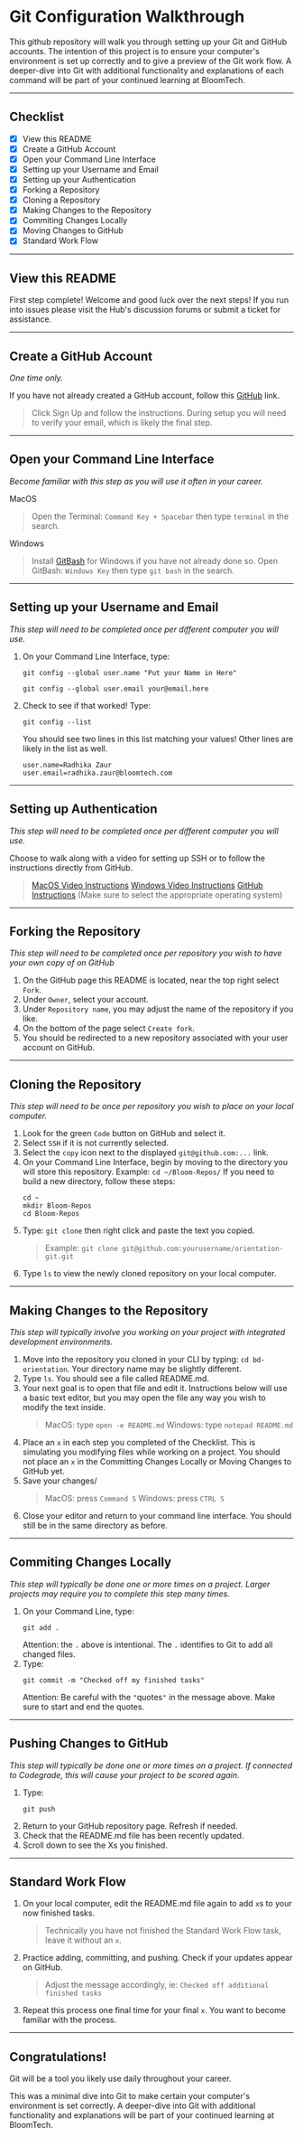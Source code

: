 # Git Configuration Walkthrough

This github repository will walk you through setting up your Git and GitHub accounts. The intention of this project is to ensure your computer's environment is set up correctly and to give a preview of the Git work flow.  A deeper-dive into Git with additional functionality and explanations of each command will be part of your continued learning at BloomTech.

---

## Checklist

- [x] View this README
- [x] Create a GitHub Account
- [x] Open your Command Line Interface
- [x] Setting up your Username and Email
- [x] Setting up your Authentication
- [x] Forking a Repository
- [x] Cloning a Repository
- [x] Making Changes to the Repository
- [x] Commiting Changes Locally
- [x] Moving Changes to GitHub
- [x] Standard Work Flow

---

## View this README
First step complete! Welcome and good luck over the next steps!
If you run into issues please visit the Hub's discussion forums or submit a ticket for assistance.

---

## Create a GitHub Account
*One time only.*

If you have not already created a GitHub account, follow this [GitHub](https://github.com/) link.
> Click Sign Up and follow the instructions.
> During setup you will need to verify your email, which is likely the final step.

---

## Open your Command Line Interface
*Become familiar with this step as you will use it often in your career.*

MacOS
> Open the Terminal: `Command Key + Spacebar` then type `terminal` in the search.

Windows
> Install [GitBash](https://git-scm.com/downloads) for Windows if you have not already done so.
> Open GitBash: `Windows Key` then type `git bash` in the search.

---

## Setting up your Username and Email
*This step will need to be completed once per different computer you will use.*

1. On your Command Line Interface, type:
    ```
    git config --global user.name "Put your Name in Here"
    ```
    ```
    git config --global user.email your@email.here
    ```

2. Check to see if that worked! Type:
    ```
    git config --list
    ```

    You should see two lines in this list matching your values! Other lines are likely in the list as well.
    ```
    user.name=Radhika Zaur
    user.email=radhika.zaur@bloomtech.com
    ```
---

## Setting up Authentication
*This step will need to be completed once per different computer you will use.*

Choose to walk along with a video for setting up SSH or to follow the instructions directly from GitHub.
> [MacOS Video Instructions](https://bloomtech-1.wistia.com/medias/nnqy1r1syw)
> [Windows Video Instructions](https://bloomtech-1.wistia.com/medias/41008ac2xu)
> [GitHub Instructions](https://docs.github.com/en/authentication/connecting-to-github-with-ssh/generating-a-new-ssh-key-and-adding-it-to-the-ssh-agent) (Make sure to select the appropriate operating system)

---

## Forking the Repository
*This step will need to be completed once per repository you wish to have your own copy of on GitHub*
1. On the GitHub page this README is located, near the top right select `Fork`.
2. Under `Owner`, select your account.
3. Under `Repository name`, you may adjust the name of the repository if you like.
4. On the bottom of the page select `Create fork`.
5. You should be redirected to a new repository associated with your user account on GitHub.

---

## Cloning the Repository
*This step will need to be once per repository you wish to place on your local computer.*

1. Look for the green `Code` button on GitHub and select it.
2. Select `SSH` if it is not currently selected.
3. Select the `copy` icon next to the displayed `git@github.com:...` link.
4. On your Command Line Interface, begin by moving to the directory you will store this repository.
    Example: `cd ~/Bloom-Repos/`
    If you need to build a new directory, follow these steps:
    ```
    cd ~
    mkdir Bloom-Repos
    cd Bloom-Repos
    ```
5. Type: `git clone` then right click and paste the text you copied.
    > Example: `git clone git@github.com:yourusername/orientation-git.git`
6. Type `ls` to view the newly cloned repository on your local computer.

---

## Making Changes to the Repository
*This step will typically involve you working on your project with integrated development environments.*
1. Move into the repository you cloned in your CLI by typing: `cd bd-orientation`. Your directory name may be slightly different.
2. Type `ls`. You should see a file called README.md.
3. Your next goal is to open that file and edit it. Instructions below will use a basic text editor, but you may open the file any way you wish to modify the text inside.
    > MacOS: type `open -e README.md`
    > Windows: type `notepad README.md`
4. Place an `x` in each step you completed of the Checklist. This is simulating you modifying files while working on a project.
    You should not place an `x` in the Committing Changes Locally or Moving Changes to GitHub yet.
4. Save your changes/
    > MacOS: press `Command S`
    > Windows: press `CTRL S`
6. Close your editor and return to your command line interface. You should still be in the same directory as before.

---

## Commiting Changes Locally
*This step will typically be done one or more times on a project. Larger projects may require you to complete this step many times.*
1. On your Command Line, type:
    ```
    git add .
    ```
    Attention: the `.` above is intentional. The `.` identifies to Git to add all changed files.
2. Type:
    ```
    git commit -m "Checked off my finished tasks"
    ```
    Attention: Be careful with the `"`quotes`"` in the message above. Make sure to start and end the quotes.

---

## Pushing Changes to GitHub
*This step will typically be done one or more times on a project. If connected to Codegrade, this will cause your project to be scored again.*
1. Type:
    ```
    git push
    ```
2. Return to your GitHub repository page. Refresh if needed.
3. Check that the README.md file has been recently updated.
4. Scroll down to see the Xs you finished.

---

## Standard Work Flow ##
1. On your local computer, edit the README.md file again to add `x`s to your now finished tasks.
   > Technically you have not finished the Standard Work Flow task, leave it without an `x`.
2. Practice adding, committing, and pushing. Check if your updates appear on GitHub.
   > Adjust the message accordingly, ie: `Checked off additional finished tasks`
3. Repeat this process one final time for your final `x`. You want to become familiar with the process.

---

## Congratulations! ##
Git will be a tool you likely use daily throughout your career.

This was a minimal dive into Git to make certain your computer's environment is set correctly. A deeper-dive into Git with additional functionality and explanations will be part of your continued learning at BloomTech.
